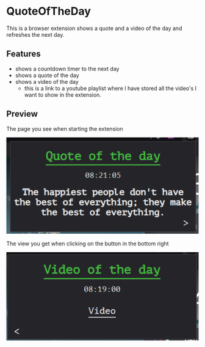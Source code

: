 # QuoteOfTheDay

This is a browser extension shows a quote and a video of the day and refreshes the next day.

## Features

- shows a countdown timer to the next day
- shows a quote of the day
- shows a video of the day
  - this is a link to a youtube playlist where I have stored all the video's I want to show in the extension.

## Preview

The page you see when starting the extension

![Homepage](/assets/images/readme/quoteOfTheDay_HomePage.png)

The view you get when clicking on the button in the bottom right

![Video page](/assets/images/readme/quoteOfTheDay_Video.png)


